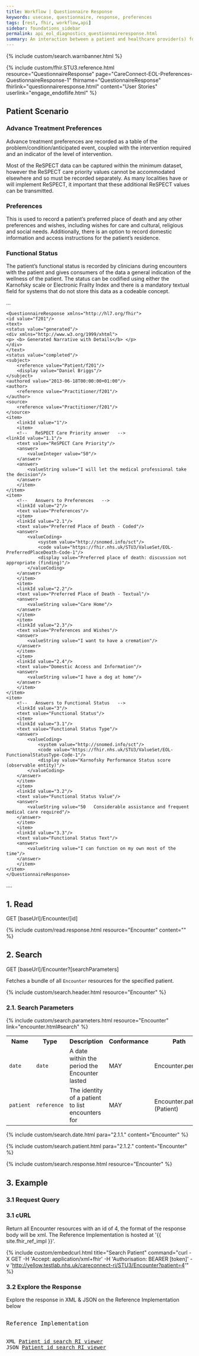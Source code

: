 ```yaml
---
title: Workflow | Questionnaire Response
keywords: usecase, questionnaire, response, preferences
tags: [rest, fhir, workflow,api]
sidebar: foundations_sidebar
permalink: api_eol_diagnostics_questionnaireresponse.html
summary: An interaction between a patient and healthcare provider(s) for the purpose of providing healthcare service(s) or assessing the health status of a patient.
---
```

{% include custom/search.warnbanner.html %}

{% include custom/fhir.STU3.reference.html resource="QuestionnaireResponse" page="CareConnect-EOL-Preferences-QuestionnaireResponse-1" fhirname="QuestionnaireResponse" fhirlink="questionnaireresponse.html" content="User Stories" userlink="engage_endoflife.html" %}

## Patient Scenario ##

### Advance Treatment Preferences ###

Advance treatment preferences are recorded as a table of the problem/condition/anticipated event, coupled with the intervention required and an indicator of the level of intervention.

Most of the ReSPECT data can be captured within the minimum dataset, however the ReSPECT care priority values cannot be accommodated elsewhere and so must be recorded separately.  As many localities have or will implement ReSPECT, it important that these additional ReSPECT values can be transmitted.

### Preferences ###

This is used to record a patient’s preferred place of death and any other preferences and wishes, including wishes for care and cultural, religious and social needs.  Additionally, there is an option to record domestic information and access instructions for the patient’s residence. 

### Functional Status ###

The patient’s functional status is recorded by clinicians during encounters with the patient and gives consumers of the data a general indication of the wellness of the patient. The status can be codified using either the Karnofsky scale or Electronic Frailty Index and there is a mandatory textual field for systems that do not store this data as a codeable concept.


...

    <QuestionnaireResponse xmlns="http://hl7.org/fhir">
    <id value="f201"/> 
	<text> 
	<status value="generated"/> 
	<div xmlns="http://www.w3.org/1999/xhtml">
	<p> <b> Generated Narrative with Details</b> </p>
	</div> 
	</text> 
	<status value="completed"/>
	<subject> 
		<reference value="Patient/f201"/> 
		<display value="Daniel Briggs"/> 
	</subject> 
	<authored value="2013-06-18T00:00:00+01:00"/> 
	<author> 
		<reference value="Practitioner/f201"/> 
	</author> 
	<source> 
		<reference value="Practitioner/f201"/> 
	</source> 
	<item> 
		<linkId value="1"/> 
		<item> 
		<!--   ReSPECT Care Priority answer   -->
	<linkId value="1.1"/> 
		<text value="ReSPECT Care Priority"/> 
		<answer> 
			<valueInteger value="50"/> 
		</answer> 
		<answer> 
			<valueString value="I will let the medical professional take the decision"/> 
		</answer> 
		</item> 
	</item> 
	<item> 
		<!--   Answers to Preferences   -->
		<linkId value="2"/> 
		<text value="Preferences"/> 
		<item> 
		<linkId value="2.1"/>
		<text value="Preferred Place of Death - Coded"/>
		<answer>
			<valueCoding>
				<system value="http://snomed.info/sct"/>
				<code value="https://fhir.nhs.uk/STU3/ValueSet/EOL-PreferredPlaceDeath-Code-1"/>
				<display value="Preferred place of death: discussion not appropriate (finding)"/>
			</valueCoding>
		</answer>
		</item> 
		<item> 
		<linkId value="2.2"/> 
		<text value="Preferred Place of Death - Textual"/> 
		<answer> 
			<valueString value="Care Home"/>
		</answer> 
		</item> 
		<item> 
		<linkId value="2.3"/> 
		<text value="Preferences and Wishes"/> 
		<answer> 
			<valueString value="I want to have a cremation"/> 
		</answer> 
		</item> 
		<item> 
		<linkId value="2.4"/> 
		<text value="Domestic Access and Information"/> 
		<answer> 
			<valueString value="I have a dog at home"/>
		</answer> 
		</item> 
	</item> 
	<item> 
		<!--   Answers to Functional Status   -->
		<linkId value="3"/> 
		<text value="Functional Status"/> 
		<item> 
		<linkId value="3.1"/> 
		<text value="Functional Status Type"/> 
		<answer> 
			<valueCoding>
				<system value="http://snomed.info/sct"/>
				<code value="https://fhir.nhs.uk/STU3/ValueSet/EOL-FunctionalStatusType-Code-1"/>
				<display value="Karnofsky Performance Status score (observable entity)"/>
			</valueCoding>
		</answer> 
		</item> 
		<item> 
		<linkId value="3.2"/> 
		<text value="Functional Status Value"/> 
		<answer> 
			<valueString value="50   Considerable assistance and frequent medical care required"/> 
		</answer> 
		</item>
		<item> 
		<linkId value="3.3"/> 
		<text value="Functional Status Text"/> 
		<answer> 
			<valueString value="I can function on my own most of the time"/> 
		</answer> 
		</item> 		
	</item> 
	</QuestionnaireResponse>

....

## 1. Read ##

<div markdown="span" class="alert alert-success" role="alert">
GET [baseUrl]/Encounter/[id]</div>

{% include custom/read.response.html resource="Encounter" content="" %}

## 2. Search ##

<div markdown="span" class="alert alert-success" role="alert">
GET [baseUrl]/Encounter?[searchParameters]</div>

Fetches a bundle of all `Encounter` resources for the specified patient.

{% include custom/search.header.html resource="Encounter" %}

### 2.1. Search Parameters ###

{% include custom/search.parameters.html resource="Encounter" link="encounter.html#search" %}


<table style="min-width:100%;width:100%">
<tr id="clinical">
    <th style="width:10%;">Name</th>
    <th style="width:15%;">Type</th>
    <th style="width:40%;">Description</th>
    <th style="width:5%;">Conformance</th>
    <th style="width:30%;">Path</th>
</tr>
<tr>
    <td><code class="highlighter-rouge">date</code></td>
    <td><code class="highlighter-rouge">date</code></td>
    <td>A date within the period the Encounter lasted</td>
    <td>MAY</td>
    <td>Encounter.period</td>
</tr>
<tr>
    <td><code class="highlighter-rouge">patient</code></td>
    <td><code class="highlighter-rouge">reference</code></td>
    <td>The identity of a patient to list encounters for</td>
    <td>MAY</td>
    <td>Encounter.patient <br>(Patient)</td>
</tr>
</table>

<!--
Systems SHOULD support the following search combinations:

 * patient
 -->

{% include custom/search.date.html para="2.1.1." content="Encounter" %}

{% include custom/search.patient.html para="2.1.2." content="Encounter" %}

{% include custom/search.response.html resource="Encounter" %}

## 3. Example ##

### 3.1 Request Query ###

<h3 id="32-response-headers">3.1 cURL</h3>

Return all Encounter resources with an id of 4, the format of the response body will be xml. The Reference Implementation is hosted at '{{ site.fhir_ref_impl }}'.

{% include custom/embedcurl.html title="Search Patient" command="curl -X GET -H 'Accept: application/xml+fhir' -H 'Authorisation: BEARER [token]' -v 'http://yellow.testlab.nhs.uk/careconnect-ri/STU3/Encounter?patient=4'" %}

<h3 id="32-response-headers">3.2 Explore the Response</h3>

Explore the response in XML & JSON on the Reference Implementation below
<div class="language-http highlighter-rouge">
<pre class="highlight">
<p style="font-size: 110%;">Reference Implementation</p>
XML <a target="_blank" href="{{ site.fhir_ref_impl }}search?serverId=home&pretty=true&resource=Encounter&param.0.0=&param.0.1=4&param.0.name=patient&param.0.type=reference&resource-search-limit=&encoding=xml">Patient id search RI viewer</a>
JSON <a target="_blank" href="{{ site.fhir_ref_impl }}search?serverId=home&pretty=true&resource=Encounter&param.0.0=&param.0.1=4&param.0.name=patient&param.0.type=reference&resource-search-limit=&encoding=json">Patient id search RI viewer</a>
</pre>
</div>
